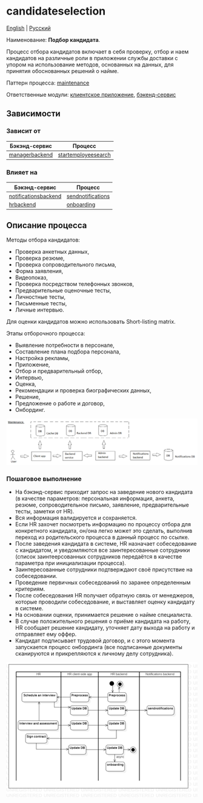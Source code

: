 # candidateselection

[English](candidateselection.md) | [Русский](candidateselection.ru.md)

Наименование: **Подбор кандидата**.

Процесс отбора кандидатов включает в себя проверку, отбор и наем кандидатов на различные роли в приложении службы доставки с упором на использование методов, основанных на данных, для принятия обоснованных решений о найме.

Паттерн процесса: [maintenance](../../processpatterns/maintenance.ru.md)

Ответственные модули: [клиентское приложение](../../frontend/hrclient.ru.md), [бэкенд-сервис](../../backend/hrbackend.ru.md)

## Зависимости

### Зависит от

| Бэкэнд-сервис | Процесс |
| --- | ---- |
| [managerbackend](../../backend/managerbackend.ru.md) | [startemployeesearch](../manager/startemployeesearch.ru.md) |

### Влияет на

| Бэкэнд-сервис | Процесс |
| --- | ---- |
| [notificationsbackend](../../backend/notificationsbackend.ru.md) | [sendnotifications](../notificationsbackend/sendnotifications.ru.md) |
| [hrbackend](../../backend/hrbackend.ru.md) | [onboarding](../hr/onboarding.ru.md) |

## Описание процесса

Методы отбора кандидатов:
- Проверка анкетных данных,
- Проверка резюме,
- Проверка сопроводительного письма,
- Форма заявления,
- Видеопоказ,
- Проверка посредством телефонных звонков,
- Предварительные оценочные тесты,
- Личностные тесты,
- Письменные тесты,
- Личные интервью.

Для оценки кандидатов можно использовать Short-listing matrix.

Этапы отборочного процесса:
- Выявление потребности в персонале,
- Составление плана подбора персонала,
- Настройка рекламы,
- Приложение,
- Отбор и предварительный отбор,
- Интервью,
- Оценка,
- Рекомендации и проверка биографических данных,
- Решение,
- Предложение о работе и договор,
- Онбординг.

![maintenance_overall](../../img/processpatterns/maintenance_overall.png)

### Пошаговое выполнение

- На бэкэнд-сервис приходит запрос на заведение нового кандидата (в качестве параметров: персональная информация, анкета, резюме, сопроводительное письмо, заявление, предварительные тесты, заметки от HR).
- Вся информация валидируется и сохраняется.
- Если HR захочет посмотреть информацию по процессу отбора для конкретного кандидата, он/она легко может это сделать, выполнив переход из родительского процесса в данный процесс по ссылке.
- После заведения кандидата в системе, HR назначает собеседование с кандидатом, и уведомляются все заинтересованные сотрудники (список заинтеерсованных сотрудников передаётся в качестве параметра при инициализации процесса).
- Заинтересованные сотрудники подтверждают своё присутствие на собеседовании. 
- Проведение первичных собеседований по заранее определенным критериям.
- После собеседования HR получает обратную связь от менеджеров, которые проводили собеседование, и выставляет оценку кандидату в системе.
- На основании оценки, принимается решение о найме специалиста.
- В случае положительного решения о приёме кандидата на работу, HR сообщает решение кандидату, уточняет дату выхода на работу и отправляет ему оффер.
- Кандидат подписывает трудовой договор, и с этого момента запускается процесс онбординга (все подписанные документы сканируются и прикрепляются к личному делу сотрудника). 

![hr.candidateselection](../../img/activitydiagrams/hr.candidateselection.png)
